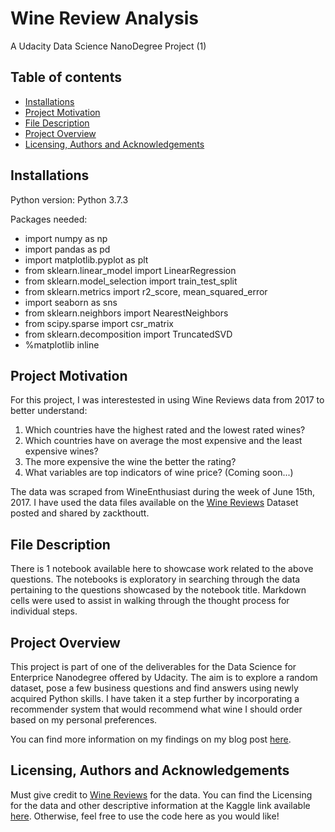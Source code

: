 # Wine Review Analysis
A Udacity Data Science NanoDegree Project (1)


## Table of contents

- [Installations](#installations)
- [Project Motivation](#project-motivation)
- [File Description](#file-description)
- [Project Overview](#project-overview)
- [Licensing, Authors and Acknowledgements](#licensing-authors-and-acknowledgements)


## Installations

Python version: Python 3.7.3

Packages needed:

  - import numpy as np
  - import pandas as pd
  - import matplotlib.pyplot as plt
  - from sklearn.linear_model import LinearRegression
  - from sklearn.model_selection import train_test_split
  - from sklearn.metrics import r2_score, mean_squared_error
  - import seaborn as sns
  - from sklearn.neighbors import NearestNeighbors
  - from scipy.sparse import csr_matrix
  - from sklearn.decomposition import TruncatedSVD
  - %matplotlib inline


## Project Motivation

For this project, I was interestested in using Wine Reviews data from 2017 to better understand:

  1. Which countries have the highest rated and the lowest rated wines?
  2. Which countries have on average the most expensive and the least expensive wines?
  3. The more expensive the wine the better the rating?  
  4. What variables are top indicators of wine price? (Coming soon...)
 
  
The data was scraped from WineEnthusiast during the week of June 15th, 2017. I have used the data files available on the [Wine Reviews](https://www.kaggle.com/zynicide/wine-reviews) Dataset posted and shared by zackthoutt.


## File Description

There is 1 notebook available here to showcase work related to the above questions. The notebooks is exploratory in searching through the data pertaining to the questions showcased by the notebook title. Markdown cells were used to assist in walking through the thought process for individual steps.


## Project Overview

This project is part of one of the deliverables for the Data Science for Enterprice Nanodegree offered by Udacity. The aim is to explore a random dataset, pose a few business questions and find answers using newly acquired Python skills. I have taken it a step further by incorporating a recommender system that would recommend what wine I should order based on my personal preferences.

You can find more information on my findings on my blog post [here](https://medium.com/@alexandra1895/wine-review-analysis-3b91277d23b5).

## Licensing, Authors and Acknowledgements

Must give credit to [Wine Reviews](https://www.kaggle.com/zynicide/wine-reviews) for the data. You can find the Licensing for the data and other descriptive information at the Kaggle link available [here](https://www.kaggle.com/zynicide/wine-reviews). Otherwise, feel free to use the code here as you would like!

